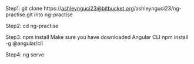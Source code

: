 Step1: 
git clone https://ashleynguci23@bitbucket.org/ashleynguci23/ng-practise.git
into ng-practise

Step2:
cd ng-practise

Step3:
npm install
Make sure you have downloaded Angular CLI
npm install -g @angular/cli

Step4:
ng serve
